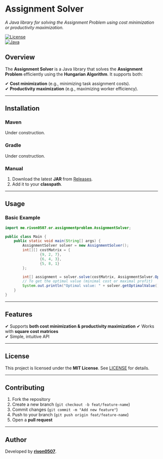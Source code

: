 # **Assignment Solver**

*A Java library for solving the Assignment Problem using cost minimization or productivity maximization.*

[![License](https://img.shields.io/badge/license-MIT-blue.svg)](LICENSE)  
[![Java](https://img.shields.io/badge/java-8%2B-orange.svg)](https://www.oracle.com/java/)

## **Overview**

The **Assignment Solver** is a Java library that solves the **Assignment Problem** efficiently using the **Hungarian
Algorithm**. It supports both:

✔ **Cost minimization** (e.g., minimizing task assignment costs).  
✔ **Productivity maximization** (e.g., maximizing worker efficiency).

---

## **Installation**

### **Maven**

Under construction.

### **Gradle**

Under construction.

### **Manual**

1. Download the latest **JAR** from [Releases](https://github.com/yourusername/assignment-solver/releases).
2. Add it to your **classpath**.

---

## **Usage**

### **Basic Example**

```java
import me.rivon0507.or.assignmentproblem.AssignmentSolver;

public class Main {
    public static void main(String[] args) {
        AssignmentSolver solver = new AssignmentSolver();
        int[][] costMatrix = {
                {9, 2, 7},
                {6, 4, 3},
                {5, 8, 1}
        };

        int[] assignment = solver.solve(costMatrix, AssignmentSolver.OptimizationType.MINIMIZE);
        // To get the optimal value (minimal cost or maximal profit)
        System.out.println("Optimal value: " + solver.getOptimalValue());
    }
}
```

---

## **Features**

✔ Supports **both cost minimization & productivity maximization**
✔ Works with **square cost matrices**  
✔ Simple, intuitive API

---

## **License**

This project is licensed under the **MIT License**. See [LICENSE](LICENSE) for details.

---

## **Contributing**

1. Fork the repository
2. Create a new branch (`git checkout -b feat/feature-name`)
3. Commit changes (`git commit -m "Add new feature"`)
4. Push to your branch (`git push origin feat/feature-name`)
5. Open a **pull request**

---

## **Author**

Developed by **[rivon0507](https://github.com/rivon0507)**.
